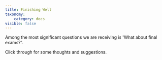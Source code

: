 ```yaml
---
title: Finishing Well
taxonomy:
    category: docs
visible: false
---
```


Among the most significant questions we are receiving is 'What about final exams?'.

Click through for some thoughts and suggestions.
